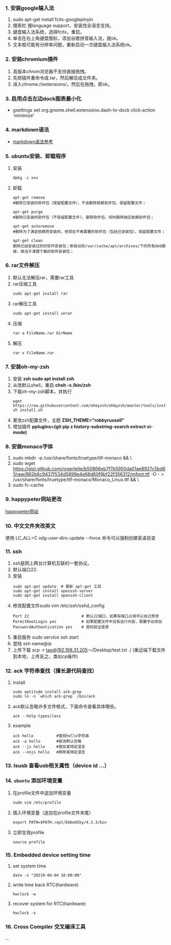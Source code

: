 ### 1. 安装google输入法

1. sudo apt-get install fcitx-googlepinyin
2. 搜索栏 搜language support，安装完全语言支持。
3. 键盘输入法系统，选择fcitx，重启。
4. 单击在右上角键盘图标，添加谷歌拼音输入法，就ok。
5. 文本框可能有分辨率问题，重新启动一次键盘输入法系统ok。

### 2. 安装chromium插件

1. 高版本chrom浏览器不支持直接拖拽。
2. 先把插件重命令成.tar，然后解压成文件夹。
3. 进入chrome://extensions/，然后在拖拽，即ok。

### 3. 启用点击左边dock图表最小化

- gsettings set org.gnome.shell.extensions.dash-to-dock click-action 'minimize'

### 4. markdown语法

- [markdown语法参考](https://shd101wyy.github.io/markdown-preview-enhanced/#/markdown-basics?id=links)

### 5. ubuntu安装、卸载程序
1. 安装
    ```
    dpkg -i xxx
    ```
2. 卸载
   ``` 
   apt-get remove   
   #删除已安装的软件包（保留配置文件），不会删除依赖软件包，保留配置文件；
   
   apt-get purge    
   #删除已安装的软件包（不保留配置文件)，删除软件包，同时删除相应依赖软件包；
   
   apt-get autoremove 
   #删除为了满足依赖而安装的，但现在不再需要的软件包（包括已安装包），保留配置文件；

   apt-get clean
   删除已经安装过的的软件安装包；即自动将/var/cache/apt/archives/下的所有deb删掉，相当于清理下载的软件安装包；
   ```
### 6. rar文件解压

1. 默认无法解压rar，需要rar工具
2. rar压缩工具
   ```
   sudo apt-get install rar
   ```
3. rar解压工具
   ```
   sudo apt-get install unrar
   ```
4. 压缩
   ```
   rar a FileName.rar DirName
   ```
5. 解压
   ```
   rar x FileName.rar
   ```
### 7. 安装oh-my-zsh
1. 安装 **zsh sudo apt install zsh**
2. 从改默认shell，重启 **chsh -s /bin/zsh**
3. 下载oh-my-zsh脚本，并执行 
   ```
   wget https://raw.githubusercontent.com/ohmyzsh/ohmyzsh/master/tools/install.sh
   sh install.sh
   ```
4. 更改zsh配置文件，主题 **ZSH_THEME="robbyrussell"**
5. 增加插件 **pplugins=(git pip z history-substring-search extract vi-mode)**
   
### 8. 安装monaco字体

1. sudo mkdir -p /usr/share/fonts/truetype/ttf-monaco && \
2. sudo wget https://gist.github.com/rogerleite/b50866eb7f7b5950da01ae8927c5bd61/raw/862b6c9437f534d5899e4e68d60f9bf22f356312/mfont.ttf -O - > \
/usr/share/fonts/truetype/ttf-monaco/Monaco_Linux.ttf && \
3. sudo fc-cache

### 9. happypeter网站更改
   [happypeter网站](http://haoduoshipin.com/all.html )

### 10. 中文文件夹改英文
使用 LC_ALL=C xdg-user-dirs-update --force 命令可以强制创建英语目录

### 11. ssh
1. ssh是网上两台计算机互联的一套协议。
2. 默认端口22.
3. 安装
   ```
   sudo apt-get update  # 更新 apt-get 工具
   sudo apt-get install openssh-server
   sudo apt-get install openssh-client 	
   ``` 
4. 修改配置文件sudo vim /etc/ssh/sshd_config
   ```
   Port 22                       # 默认22端口，如果有端口占用可以自己修改
   PermitRootLogin yes           # 如果配置文件中没有这行内容，需要手动添加
   PasswordAuthentication yes    # 密码验证登录
   ```
5. 重启服务 sudo service ssh start
6. 登陆 ssh name@ip
7. 上传下载 scp -r tao@192.168.31.205:~/Desktop/test.txt ./  (重远端下载文件到本地，上传反之，类似cp操作) 

### 12. ack 字符串查找（擅长源代码查找）
1. install
   ```
   sudo aptitude install ack-grep
   sudo ln -s `which ack-grep` /bin/ack
   ```
2. ack默认忽略许多文件格式，下面命令查看具体哪些。
   ```
   ack --help-types|less
   ```
3. example
   ```
   ack hello          #查找hello字符串
   ack -a hello       #取消默认忽略
   ack --js hello     #查找某特定语言
   ack --nojs hello   #排除某特定语言
   ```

### 13. lsusb 查看usb相关属性（device id ...）

### 14. `ubuntu` 添加环境变量
1. 在profile文件中追加环境变量
   ```
   sudo vim /etc/profile
   ```
2. 插入环境变量（追加在profile文件末尾）
   ```
   export PATH=$PATH:/opt/EmbedSky/4.3.3/bin
   ```
3. 立即生效profile
   ```
   source profile
   ```
### 15. Embedded device setting time
1. set system time
   ```
   date -s "20210-04-04 18:00:00"
   ```
2. write time back RTC(hardware)
   ```
   hwclock -w
   ```
3. recover system for RTC(hardware)
   ```
   hwclock -s
   ```
### 16. Cross Compiler 交叉编译工具
...
